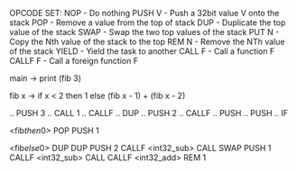OPCODE SET:
NOP       - Do nothing
PUSH V    - Push a 32bit value V onto the stack
POP       - Remove a value from the top of stack
DUP       - Duplicate the top value of the stack
SWAP      - Swap the two top values of the stack
PUT N     - Copy the Nth value of the stack to the top
REM N     - Remove the NTh value of the stack
YIELD     - Yield the task to another
CALL F    - Call a function F
CALLF F   - Call a foreign function F 

main ->
  print (fib 3)

fib x ->
  if x < 2
  then 1
  else (fib x - 1) + (fib x - 2)

<main>
..  PUSH 3
..  CALL 1
..  CALLF <print>

<fib>
..  DUP
..  PUSH 2
..  CALLF <int32_less_than>
..  PUSH <fib$then$0>
..  PUSH <fib$else$0>
..  IF

<fib$then$0>
    POP
    PUSH 1

<fib$else$0>
    DUP
    DUP
    PUSH 2
    CALLF <int32_sub>
    CALL <fib>
    SWAP
    PUSH 1
    CALLF <int32_sub>
    CALL <fib>
    CALLF <int32_add>
    REM 1
